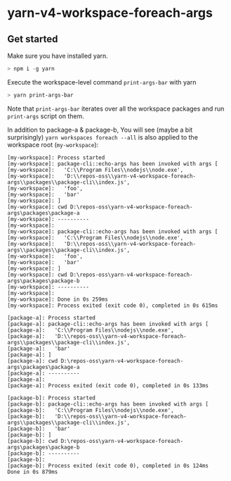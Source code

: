 # yarn-v4-workspace-foreach-args

## Get started

Make sure you have installed yarn.

```powershell
> npm i -g yarn
```

Execute the workspace-level command `print-args-bar` with yarn

```powershell
> yarn print-args-bar
```

Note that `print-args-bar` iterates over all the workspace packages and run `print-args` script on them.

In addition to package-a & package-b, You will see (maybe a bit surprisingly) `yarn workspaces foreach --all`
is also applied to the workspace root (`my-workspace`):

```log
[my-workspace]: Process started
[my-workspace]: package-cli::echo-args has been invoked with args [
[my-workspace]:   'C:\\Program Files\\nodejs\\node.exe',
[my-workspace]:   'D:\\repos-oss\\yarn-v4-workspace-foreach-args\\packages\\package-cli\\index.js',
[my-workspace]:   'foo',
[my-workspace]:   'bar'
[my-workspace]: ]
[my-workspace]: cwd D:\repos-oss\yarn-v4-workspace-foreach-args\packages\package-a
[my-workspace]: ----------
[my-workspace]: 
[my-workspace]: package-cli::echo-args has been invoked with args [
[my-workspace]:   'C:\\Program Files\\nodejs\\node.exe',
[my-workspace]:   'D:\\repos-oss\\yarn-v4-workspace-foreach-args\\packages\\package-cli\\index.js',
[my-workspace]:   'foo',
[my-workspace]:   'bar'
[my-workspace]: ]
[my-workspace]: cwd D:\repos-oss\yarn-v4-workspace-foreach-args\packages\package-b
[my-workspace]: ----------
[my-workspace]: 
[my-workspace]: Done in 0s 259ms
[my-workspace]: Process exited (exit code 0), completed in 0s 615ms

[package-a]: Process started
[package-a]: package-cli::echo-args has been invoked with args [
[package-a]:   'C:\\Program Files\\nodejs\\node.exe',
[package-a]:   'D:\\repos-oss\\yarn-v4-workspace-foreach-args\\packages\\package-cli\\index.js',
[package-a]:   'bar'
[package-a]: ]
[package-a]: cwd D:\repos-oss\yarn-v4-workspace-foreach-args\packages\package-a
[package-a]: ----------
[package-a]:
[package-a]: Process exited (exit code 0), completed in 0s 133ms

[package-b]: Process started
[package-b]: package-cli::echo-args has been invoked with args [
[package-b]:   'C:\\Program Files\\nodejs\\node.exe',
[package-b]:   'D:\\repos-oss\\yarn-v4-workspace-foreach-args\\packages\\package-cli\\index.js',
[package-b]:   'bar'
[package-b]: ]
[package-b]: cwd D:\repos-oss\yarn-v4-workspace-foreach-args\packages\package-b
[package-b]: ----------
[package-b]:
[package-b]: Process exited (exit code 0), completed in 0s 124ms
Done in 0s 879ms
```
